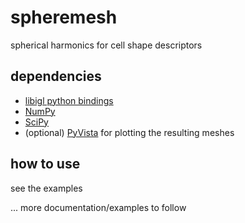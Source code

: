 # spheremesh
 spherical harmonics for cell shape descriptors

## dependencies

* [libigl python bindings](https://github.com/libigl/libigl)
* [NumPy](https://numpy.org/)
* [SciPy](https://www.scipy.org/)
* (optional) [PyVista](https://github.com/pyvista/pyvista) for plotting the resulting meshes

## how to use

see the examples

... more documentation/examples to follow
